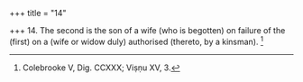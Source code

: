 +++
title = "14"

+++
14. The second is the son of a wife (who is begotten) on failure of the (first) on a (wife or widow duly) authorised (thereto, by a kinsman). [^13] 


[^13]:  Colebrooke V, Dig. CCXXX; Viṣṇu XV, 3.
